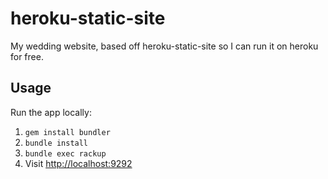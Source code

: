 heroku-static-site
===========

My wedding website, based off heroku-static-site so I can run it on heroku for free.


Usage
-----

Run the app locally:

1. `gem install bundler`
2. `bundle install`
3. `bundle exec rackup`
4. Visit <http://localhost:9292>

